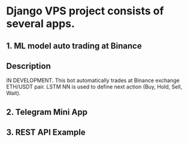 # Django VPS project consists of several apps.

## 1. ML model auto trading at Binance
## Description
IN DEVELOPMENT.
This bot automatically trades at Binance exchange ETH/USDT pair. LSTM NN is used to define next action (Buy, Hold, Sell, Wait).

## 2. Telegram Mini App
## 3. REST API Example
